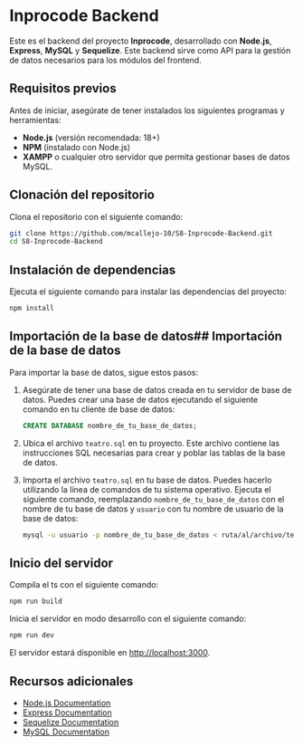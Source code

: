 
# Inprocode Backend

Este es el backend del proyecto **Inprocode**, desarrollado con **Node.js**, **Express**, **MySQL** y **Sequelize**. Este backend sirve como API para la gestión de datos necesarios para los módulos del frontend.

## Requisitos previos

Antes de iniciar, asegúrate de tener instalados los siguientes programas y herramientas:

- **Node.js** (versión recomendada: 18+)
- **NPM** (instalado con Node.js)
- **XAMPP** o cualquier otro servidor que permita gestionar bases de datos MySQL.

## Clonación del repositorio

Clona el repositorio con el siguiente comando:

```bash
git clone https://github.com/mcallejo-10/S8-Inprocode-Backend.git
cd S8-Inprocode-Backend
```

## Instalación de dependencias

Ejecuta el siguiente comando para instalar las dependencias del proyecto:

```bash
npm install
```

## Importación de la base de datos## Importación de la base de datos

Para importar la base de datos, sigue estos pasos:

1. Asegúrate de tener una base de datos creada en tu servidor de base de datos. Puedes crear una base de datos ejecutando el siguiente comando en tu cliente de base de datos:

    ```sql
    CREATE DATABASE nombre_de_tu_base_de_datos;
    ```

2. Ubica el archivo `teatro.sql` en tu proyecto. Este archivo contiene las instrucciones SQL necesarias para crear y poblar las tablas de la base de datos.

3. Importa el archivo `teatro.sql` en tu base de datos. Puedes hacerlo utilizando la línea de comandos de tu sistema operativo. Ejecuta el siguiente comando, reemplazando `nombre_de_tu_base_de_datos` con el nombre de tu base de datos y `usuario` con tu nombre de usuario de la base de datos:

    ```bash
    mysql -u usuario -p nombre_de_tu_base_de_datos < ruta/al/archivo/teatro.sql
    ```



## Inicio del servidor

Compila el ts con el siguiente comando:

```bash
npm run build
```

Inicia el servidor en modo desarrollo con el siguiente comando:

```bash
npm run dev
```

El servidor estará disponible en [http://localhost:3000](http://localhost:3000).






## Recursos adicionales

- [Node.js Documentation](https://nodejs.org/en/docs/)
- [Express Documentation](https://expressjs.com/)
- [Sequelize Documentation](https://sequelize.org/)
- [MySQL Documentation](https://dev.mysql.com/doc/)


